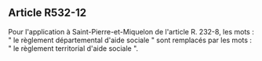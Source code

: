 ## Article R532-12

Pour l'application à Saint-Pierre-et-Miquelon de l'article R. 232-8, les mots : " le règlement départemental
d'aide sociale " sont remplacés par les mots : " le règlement territorial d'aide sociale ".

